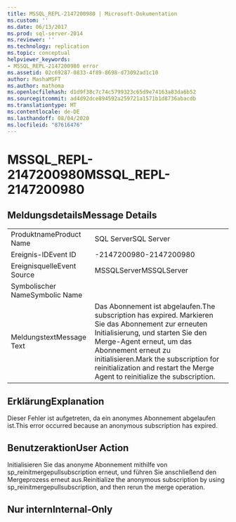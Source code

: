```yaml
---
title: MSSQL_REPL-2147200980 | Microsoft-Dokumentation
ms.custom: ''
ms.date: 06/13/2017
ms.prod: sql-server-2014
ms.reviewer: ''
ms.technology: replication
ms.topic: conceptual
helpviewer_keywords:
- MSSQL_REPL-2147200980 error
ms.assetid: 02c69287-0833-4f89-8698-d73092ad1c10
author: MashaMSFT
ms.author: mathoma
ms.openlocfilehash: d1d9f38c7c74c5799323c65d9e74163a83da6b52
ms.sourcegitcommit: ad4d92dce894592a259721a1571b1d8736abacdb
ms.translationtype: MT
ms.contentlocale: de-DE
ms.lasthandoff: 08/04/2020
ms.locfileid: "87616476"
---
```

# <a name="mssql_repl-2147200980"></a><span data-ttu-id="56a62-102">MSSQL_REPL-2147200980</span><span class="sxs-lookup"><span data-stu-id="56a62-102">MSSQL_REPL-2147200980</span></span>
    
## <a name="message-details"></a><span data-ttu-id="56a62-103">Meldungsdetails</span><span class="sxs-lookup"><span data-stu-id="56a62-103">Message Details</span></span>  
  
|||  
|-|-|  
|<span data-ttu-id="56a62-104">Produktname</span><span class="sxs-lookup"><span data-stu-id="56a62-104">Product Name</span></span>|<span data-ttu-id="56a62-105">SQL Server</span><span class="sxs-lookup"><span data-stu-id="56a62-105">SQL Server</span></span>|  
|<span data-ttu-id="56a62-106">Ereignis-ID</span><span class="sxs-lookup"><span data-stu-id="56a62-106">Event ID</span></span>|<span data-ttu-id="56a62-107">-2147200980</span><span class="sxs-lookup"><span data-stu-id="56a62-107">-2147200980</span></span>|  
|<span data-ttu-id="56a62-108">Ereignisquelle</span><span class="sxs-lookup"><span data-stu-id="56a62-108">Event Source</span></span>|<span data-ttu-id="56a62-109">MSSQLServer</span><span class="sxs-lookup"><span data-stu-id="56a62-109">MSSQLServer</span></span>|  
|<span data-ttu-id="56a62-110">Symbolischer Name</span><span class="sxs-lookup"><span data-stu-id="56a62-110">Symbolic Name</span></span>||  
|<span data-ttu-id="56a62-111">Meldungstext</span><span class="sxs-lookup"><span data-stu-id="56a62-111">Message Text</span></span>|<span data-ttu-id="56a62-112">Das Abonnement ist abgelaufen.</span><span class="sxs-lookup"><span data-stu-id="56a62-112">The subscription has expired.</span></span> <span data-ttu-id="56a62-113">Markieren Sie das Abonnement zur erneuten Initialisierung, und starten Sie den Merge-Agent erneut, um das Abonnement erneut zu initialisieren.</span><span class="sxs-lookup"><span data-stu-id="56a62-113">Mark the subscription for reinitialization and restart the Merge Agent to reinitialize the subscription.</span></span>|  
  
## <a name="explanation"></a><span data-ttu-id="56a62-114">Erklärung</span><span class="sxs-lookup"><span data-stu-id="56a62-114">Explanation</span></span>  
 <span data-ttu-id="56a62-115">Dieser Fehler ist aufgetreten, da ein anonymes Abonnement abgelaufen ist.</span><span class="sxs-lookup"><span data-stu-id="56a62-115">This error occurred because an anonymous subscription has expired.</span></span>  
  
## <a name="user-action"></a><span data-ttu-id="56a62-116">Benutzeraktion</span><span class="sxs-lookup"><span data-stu-id="56a62-116">User Action</span></span>  
 <span data-ttu-id="56a62-117">Initialisieren Sie das anonyme Abonnement mithilfe von sp_reinitmergepullsubscription erneut, und führen Sie anschließend den Mergeprozess erneut aus.</span><span class="sxs-lookup"><span data-stu-id="56a62-117">Reinitialize the anonymous subscription by using sp_reinitmergepullsubscription, and then rerun the merge operation.</span></span>  
  
## <a name="internal-only"></a><span data-ttu-id="56a62-118">Nur intern</span><span class="sxs-lookup"><span data-stu-id="56a62-118">Internal-Only</span></span>  
  
